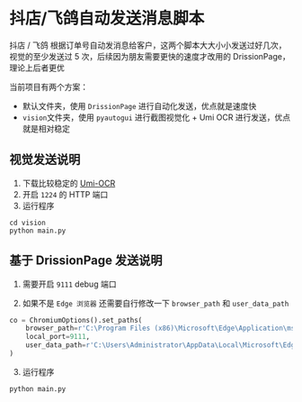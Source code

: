 # 抖店/飞鸽自动发送消息脚本

抖店 / 飞鸽 根据订单号自动发消息给客户，这两个脚本大大小小发送过好几次，视觉的至少发送过 5 次，后续因为朋友需要更快的速度才改用的 DrissionPage，理论上后者更优

当前项目有两个方案：

- 默认文件夹，使用 `DrissionPage` 进行自动化发送，优点就是速度快
- `vision`文件夹，使用 `pyautogui` 进行截图视觉化 + Umi OCR 进行发送，优点就是相对稳定

## 视觉发送说明

1. 下载比较稳定的 [Umi-OCR](https://github.com/hiroi-sora/Umi-OCR/releases)
2. 开启 `1224` 的 HTTP 端口
3. 运行程序

```shell
cd vision
python main.py
```

## 基于 DrissionPage 发送说明

1. 需要开启 `9111` debug 端口

2. 如果不是 `Edge 浏览器` 还需要自行修改一下 `browser_path` 和 `user_data_path`

```python
co = ChromiumOptions().set_paths(
    browser_path=r'C:\Program Files (x86)\Microsoft\Edge\Application\msedge.exe',  # 请改为你电脑内Chrome可执行文件路径
    local_port=9111,
    user_data_path=r'C:\Users\Administrator\AppData\Local\Microsoft\Edge\User Data'
)
```

3. 运行程序

```shell
python main.py
```